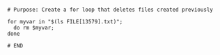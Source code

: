 ```bash#! /bin/bash

# Purpose: Create a for loop that deletes files created previously

for myvar in "$(ls FILE[13579].txt)";
  do rm $myvar;
done

# END
```
